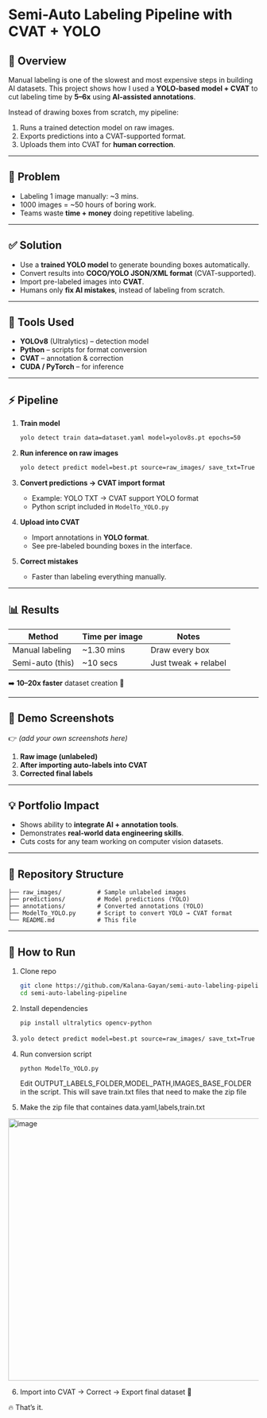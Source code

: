 # Semi-Auto Labeling Pipeline with CVAT + YOLO

## 📌 Overview

Manual labeling is one of the slowest and most expensive steps in building AI datasets.
This project shows how I used a **YOLO-based model + CVAT** to cut labeling time by **5–6x** using **AI-assisted annotations**.

Instead of drawing boxes from scratch, my pipeline:

1. Runs a trained detection model on raw images.
2. Exports predictions into a CVAT-supported format.
3. Uploads them into CVAT for **human correction**.

---

## 🎯 Problem

* Labeling 1 image manually: \~3 mins.
* 1000 images = \~50 hours of boring work.
* Teams waste **time + money** doing repetitive labeling.

---

## ✅ Solution

* Use a **trained YOLO model** to generate bounding boxes automatically.
* Convert results into **COCO/YOLO JSON/XML format** (CVAT-supported).
* Import pre-labeled images into **CVAT**.
* Humans only **fix AI mistakes**, instead of labeling from scratch.

---

## 🔧 Tools Used

* **YOLOv8** (Ultralytics) – detection model
* **Python** – scripts for format conversion
* **CVAT** – annotation & correction
* **CUDA / PyTorch** – for inference

---

## ⚡ Pipeline

1. **Train model**

   ```bash
   yolo detect train data=dataset.yaml model=yolov8s.pt epochs=50
   ```

2. **Run inference on raw images**

   ```bash
   yolo detect predict model=best.pt source=raw_images/ save_txt=True
   ```

3. **Convert predictions → CVAT import format**

   * Example: YOLO TXT → CVAT support YOLO format
   * Python script included in `ModelTo_YOLO.py`

4. **Upload into CVAT**

   * Import annotations in **YOLO format**.
   * See pre-labeled bounding boxes in the interface.

5. **Correct mistakes**

   * Faster than labeling everything manually.

---

## 📊 Results

| Method           | Time per image | Notes                |
| ---------------- | -------------- | -------------------- |
| Manual labeling  | \~1.30 mins       | Draw every box       |
| Semi-auto (this) | \~10 secs      | Just tweak + relabel |

➡️ **10–20x faster** dataset creation 🚀

---

## 📸 Demo Screenshots

👉 *(add your own screenshots here)*

1. **Raw image (unlabeled)**
2. **After importing auto-labels into CVAT**
3. **Corrected final labels**

---

## 💡 Portfolio Impact

* Shows ability to **integrate AI + annotation tools**.
* Demonstrates **real-world data engineering skills**.
* Cuts costs for any team working on computer vision datasets.

---

## 📂 Repository Structure

```
├── raw_images/          # Sample unlabeled images  
├── predictions/         # Model predictions (YOLO)  
├── annotations/         # Converted annotations (YOLO)  
├── ModelTo_YOLO.py      # Script to convert YOLO → CVAT format  
└── README.md            # This file  
```

---

## 🚀 How to Run

1. Clone repo

   ```bash
   git clone https://github.com/Kalana-Gayan/semi-auto-labeling-pipeline.git
   cd semi-auto-labeling-pipeline
   ```
2. Install dependencies

   ```bash
   pip install ultralytics opencv-python
   ```
3. ```bash
   yolo detect predict model=best.pt source=raw_images/ save_txt=True
   ```
4. Run conversion script
   ```bash
   python ModelTo_YOLO.py
   ```
   Edit OUTPUT_LABELS_FOLDER,MODEL_PATH,IMAGES_BASE_FOLDER in the script.
   This will save train.txt files that need to make the zip file 
   
5. Make the zip file that containes data.yaml,labels,train.txt
<img width="964" height="528" alt="image" src="https://github.com/user-attachments/assets/25ea2472-0879-40fa-898f-7f3c894ce89b" />

6. Import into CVAT → Correct → Export final dataset 🎉



🔥 That’s it.


